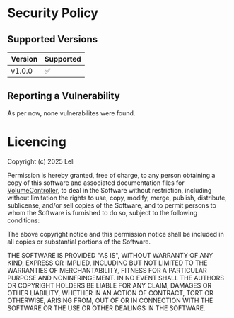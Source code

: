 # Security Policy

## Supported Versions


| Version | Supported          |
| ------- | ------------------ |
| v1.0.0  | :white_check_mark: |


## Reporting a Vulnerability

As per now, none vulnerabilites were found.

# Licencing   
Copyright (c) 2025 Leli

Permission is hereby granted, free of charge, to any person obtaining
a copy of this software and associated documentation files for [VolumeController](https://github.com/LeliBRUK/VolumeController), to deal in the Software without restriction, including
without limitation the rights to use, copy, modify, merge, publish,
distribute, sublicense, and/or sell copies of the Software, and to
permit persons to whom the Software is furnished to do so, subject to
the following conditions:

The above copyright notice and this permission notice shall be
included in all copies or substantial portions of the Software.

THE SOFTWARE IS PROVIDED "AS IS", WITHOUT WARRANTY OF ANY KIND,
EXPRESS OR IMPLIED, INCLUDING BUT NOT LIMITED TO THE WARRANTIES OF
MERCHANTABILITY, FITNESS FOR A PARTICULAR PURPOSE AND
NONINFRINGEMENT. IN NO EVENT SHALL THE AUTHORS OR COPYRIGHT HOLDERS BE
LIABLE FOR ANY CLAIM, DAMAGES OR OTHER LIABILITY, WHETHER IN AN ACTION
OF CONTRACT, TORT OR OTHERWISE, ARISING FROM, OUT OF OR IN CONNECTION
WITH THE SOFTWARE OR THE USE OR OTHER DEALINGS IN THE SOFTWARE.
